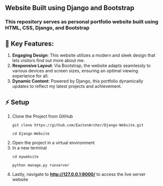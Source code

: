 ## Website Built using Django and Bootstrap

### This repository serves as personal portfolio website built using HTML, CSS, Django, and Bootstrap

## 🚀 Key Features:

1. **Engaging Design**: This website utilizes a modern and sleek design that lets visitors find out more about me.
2. **Responsive Layout**: Via Bootstrap, the website adapts seamlessly to various devices and screen sizes, ensuring an optimal viewing experience for all.
3. **Dynamic Content**: Powered by Django, this portfolio dynamically updates to reflect my latest projects and achievement.

## ⚡ Setup

1. Clone the Project from GitHub
    ```$
    git clone https://github.com/EastonArcher/Django-Website.git
    ```
    ```$
    cd Django-Website
    ```
2. Open the project in a virtual environment
3. In a new terminal
    ```$
    cd mywebsite
    ```
    ```$
    python manage.py runserver
    ```
4. Lastly, navigate to **http://127.0.0.1:8000/** to access the live server website

